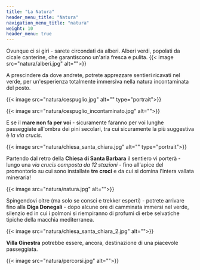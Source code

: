 ```yaml
---
title: "La Natura"
header_menu_title: "Natura"
navigation_menu_title: "natura"
weight: 10
header_menu: true
---
```


Ovunque ci si giri - sarete circondati da alberi. Alberi verdi, popolati da cicale canterine, che garantiscono un'aria fresca e pulita.
{{< image src="natura/alberi.jpg" alt="">}}

A prescindere da dove andrete, potrete apprezzare sentieri ricavati nel verde, per un'esperienza totalmente immersiva nella natura incontaminata del posto.

{{< image src="natura/cespuglio.jpg" alt="" type="portrait">}}



{{< image src="natura/cespuglio_incontaminato.jpg" alt="">}}

E se il **mare non fa per voi** - sicuramente faranno per voi lunghe passeggiate all'ombra dei pini secolari, tra cui sicuramente la più suggestiva è _la via crucis_.

{{< image src="natura/chiesa_santa_chiara.jpg" alt="" type="portrait">}}

Partendo dal retro della **Chiesa di Santa Barbara** il sentiero vi porterà - lungo una _via crucis composta da 12 stazioni_ - fino all'apice del promontorio su cui sono installate **tre croci** e da cui si domina l'intera vallata mineraria!

{{< image src="natura/natura.jpg" alt="">}}

Spingendovi oltre (ma solo se consci e trekker esperti) - potrete arrivare fino alla **Diga Donegali** - dopo alcune ore di camminata immersi nel verde, silenzio ed in cui i polmoni si riempiranno di profumi di erbe selvatiche tipiche della macchia mediterranea.

{{< image src="natura/chiesa_santa_chiara_2.jpg" alt="">}}

**Villa Ginestra** potrebbe essere, ancora, destinazione di una piacevole passeggiata.

{{< image src="natura/percorsi.jpg" alt="">}}
